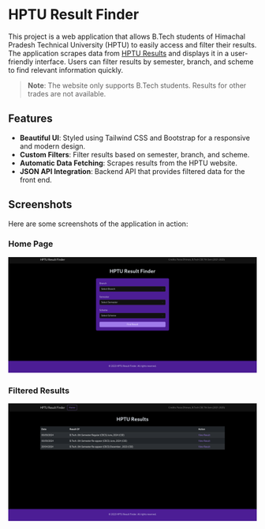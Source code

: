 # HPTU Result Finder

This project is a web application that allows B.Tech students of Himachal Pradesh Technical University (HPTU) to easily access and filter their results. The application scrapes data from [HPTU Results](https://himachal-pradesh.indiaresults.com/himtu/default.aspx) and displays it in a user-friendly interface. Users can filter results by semester, branch, and scheme to find relevant information quickly.

> **Note**: The website only supports B.Tech students. Results for other trades are not available.

## Features

- **Beautiful UI**: Styled using Tailwind CSS and Bootstrap for a responsive and modern design.
- **Custom Filters**: Filter results based on semester, branch, and scheme.
- **Automatic Data Fetching**: Scrapes results from the HPTU website.
- **JSON API Integration**: Backend API that provides filtered data for the front end.

## Screenshots

Here are some screenshots of the application in action:

### Home Page
![Home Page Screenshot](static/home_page.png)

### Filtered Results
![Results Page Screenshot](static/results_page.png)
